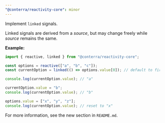 ```yaml
---
"@conterra/reactivity-core": minor
---
```


Implement `linked` signals.

Linked signals are derived from a _source_, but may change freely while _source_ remains the same.

**Example:**

```ts
import { reactive, linked } from "@conterra/reactivity-core";

const options = reactive(["a", "b", "c"]);
const currentOption = linked(() => options.value[0]); // default to first item

console.log(currentOption.value); // "a"

currentOption.value = "b";
console.log(currentOption.value); // "b"

options.value = ["x", "y", "z"];
console.log(currentOption.value); // reset to "x"
```

For more information, see the new section in `README.md`.
